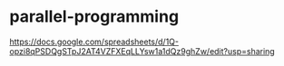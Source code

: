 # parallel-programming

https://docs.google.com/spreadsheets/d/1Q-opzi8qPSDQgSTpJ2AT4VZFXEqLLYsw1a1dQz9ghZw/edit?usp=sharing
